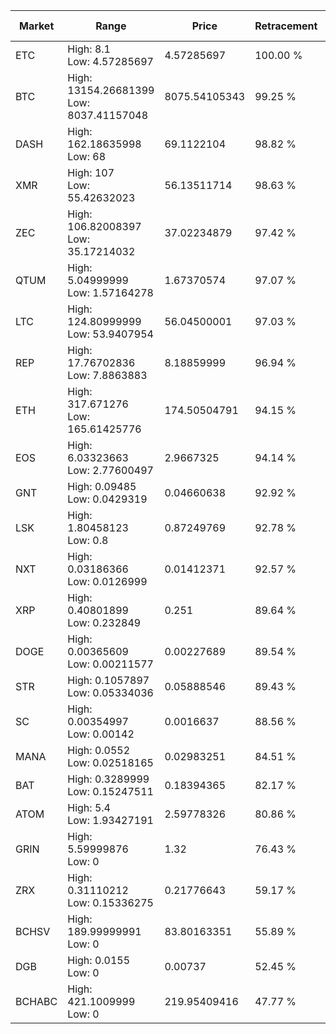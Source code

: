 | Market | Range | Price| Retracement | Doubles to 50% |
| --- | --- | --- | --- | --- |
| ETC | High: 8.1<br />Low: 4.57285697 | 4.57285697 | 100.00 % | 1.39 |
| BTC | High: 13154.26681399<br />Low: 8037.41157048 | 8075.54105343 | 99.25 % | 1.31 |
| DASH | High: 162.18635998<br />Low: 68 | 69.1122104 | 98.82 % | 1.67 |
| XMR | High: 107<br />Low: 55.42632023 | 56.13511714 | 98.63 % | 1.45 |
| ZEC | High: 106.82008397<br />Low: 35.17214032 | 37.02234879 | 97.42 % | 1.92 |
| QTUM | High: 5.04999999<br />Low: 1.57164278 | 1.67370574 | 97.07 % | 1.98 |
| LTC | High: 124.80999999<br />Low: 53.9407954 | 56.04500001 | 97.03 % | 1.59 |
| REP | High: 17.76702836<br />Low: 7.8863883 | 8.18859999 | 96.94 % | 1.57 |
| ETH | High: 317.671276<br />Low: 165.61425776 | 174.50504791 | 94.15 % | 1.38 |
| EOS | High: 6.03323663<br />Low: 2.77600497 | 2.9667325 | 94.14 % | 1.48 |
| GNT | High: 0.09485<br />Low: 0.0429319 | 0.04660638 | 92.92 % | 1.48 |
| LSK | High: 1.80458123<br />Low: 0.8 | 0.87249769 | 92.78 % | 1.49 |
| NXT | High: 0.03186366<br />Low: 0.0126999 | 0.01412371 | 92.57 % | 1.58 |
| XRP | High: 0.40801899<br />Low: 0.232849 | 0.251 | 89.64 % | 1.28 |
| DOGE | High: 0.00365609<br />Low: 0.00211577 | 0.00227689 | 89.54 % | 1.27 |
| STR | High: 0.1057897<br />Low: 0.05334036 | 0.05888546 | 89.43 % | 1.35 |
| SC | High: 0.00354997<br />Low: 0.00142 | 0.0016637 | 88.56 % | 1.49 |
| MANA | High: 0.0552<br />Low: 0.02518165 | 0.02983251 | 84.51 % | 1.35 |
| BAT | High: 0.3289999<br />Low: 0.15247511 | 0.18394365 | 82.17 % | 1.31 |
| ATOM | High: 5.4<br />Low: 1.93427191 | 2.59778326 | 80.86 % | 1.41 |
| GRIN | High: 5.59999876<br />Low: 0 | 1.32 | 76.43 % | 2.12 |
| ZRX | High: 0.31110212<br />Low: 0.15336275 | 0.21776643 | 59.17 % | 1.07 |
| BCHSV | High: 189.99999991<br />Low: 0 | 83.80163351 | 55.89 % | 1.13 |
| DGB | High: 0.0155<br />Low: 0 | 0.00737 | 52.45 % | 1.05 |
| BCHABC | High: 421.1009999<br />Low: 0 | 219.95409416 | 47.77 % | 0.00 |
